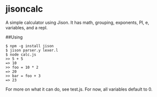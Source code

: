 jisoncalc
=========

A simple calculator using Jison. It has math, grouping, exponents, PI, e, variables, and a repl.

##Using

```
$ npm -g install jison
$ jison parser.y lexer.l
$ node calc.js
>> 5 + 5
=> 10
>> foo = 10 * 2
=> 20
>> bar = foo + 3
=> 23
```

For more on what it can do, see test.js. For now, all variables default to 0.
